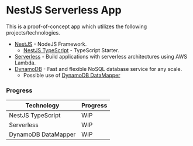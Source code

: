 # NestJS Serverless App

This is a proof-of-concept app which utilizes the following projects/technologies.

- [NestJS](https://github.com/nestjs/nest) - NodeJS Framework.
    - [NestJS TypeScript](https://github.com/nestjs/typescript-starter) - TypeScript Starter.
- [Serverless](https://github.com/serverless/serverless) - Build applications with serverless architectures using AWS Lambda.
- [DynamoDB](https://aws.amazon.com/dynamodb/) - Fast and flexible NoSQL database service for any scale.
    - Possible use of [DynamoDB DataMapper](https://github.com/awslabs/dynamodb-data-mapper-js)

### Progress

| Technology  | Progress |
| ------------- | ------------- |
| NestJS TypeScript  | WIP  |
| Serverless  | WIP  |
| DynamoDB DataMapper  | WIP  |